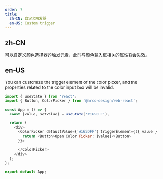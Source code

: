 ```yaml
---
order: 7
title:
  zh-CN: 自定义触发器
  en-US: Custom trigger
---
```


## zh-CN

可以自定义颜色选择器的触发元素，此时与颜色输入框相关的属性将会失效。

## en-US

You can customize the trigger element of the color picker, and the properties related to the color input box will be invalid.

```js
import { useState } from 'react';
import { Button, ColorPicker } from '@arco-design/web-react';

const App = () => {
  const [value, setValue] = useState('#165DFF');

  return (
    <div>
      <ColorPicker defaultValue={'#165DFF'} triggerElement={({ value }) => {
        return <Button>Open Color Picker: {value}</Button>
      }}>

      </ColorPicker>
    </div>
  );
};

export default App;
```
